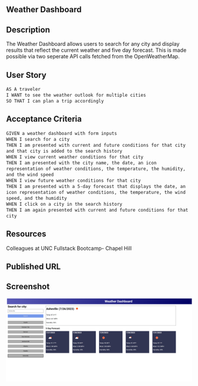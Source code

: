 ## Weather Dashboard

## Description 

The Weather Dashboard allows users to search for any city and display results that reflect the current weather and five day forecast. This is made possible via two seperate API calls fetched from the OpenWeatherMap. 

## User Story

```
AS A traveler
I WANT to see the weather outlook for multiple cities
SO THAT I can plan a trip accordingly
```

## Acceptance Criteria

```
GIVEN a weather dashboard with form inputs
WHEN I search for a city
THEN I am presented with current and future conditions for that city and that city is added to the search history
WHEN I view current weather conditions for that city
THEN I am presented with the city name, the date, an icon representation of weather conditions, the temperature, the humidity, and the wind speed
WHEN I view future weather conditions for that city
THEN I am presented with a 5-day forecast that displays the date, an icon representation of weather conditions, the temperature, the wind speed, and the humidity
WHEN I click on a city in the search history
THEN I am again presented with current and future conditions for that city
```


## Resources 

Colleagues at UNC Fullstack Bootcamp- Chapel Hill

## Published URL


## Screenshot 

![C:\Users\rando\And-the-Weather-is\assets\css\images\Weather-Dashboard.png](./assets/css/images/Weather-Dashboard.png)



